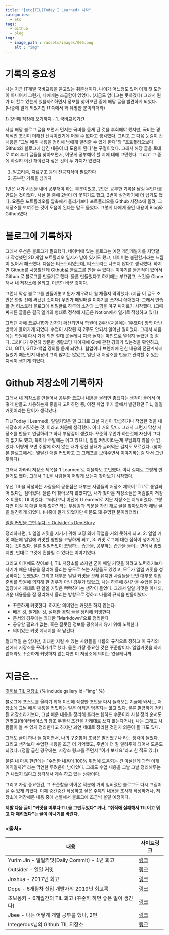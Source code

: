 ```yaml
---
title: "[etc]TIL(Today I Learned) 시작"
categories:
  - etc
tags:
  - Github
  - blog
img:
  - image_path : /assets/images/005.png
    alt : "img"
---
```

# 기록의 중요성

나는 지금 IT계열 국비교육을 듣고있는 취준생이다. 나이가 어느정도 있어 이게 첫 도전이 아니여서 그런가, 나에게는 조급함이 있었다. (지금도 없다고는 못하겠다) 그래서 뭔가 더 할수 있는게 있을까? 하면서 정보를 찾아보던 중에 해당 글을 발견하게 되었다. (나중에 알게 되었지만 IT쪽에서 꽤 유명한 분이라더라)

[1) 3번째 직장에 오기까지 - 1. 국비교육기간](https://jojoldu.tistory.com/277)

사실 해당 블로그 글을 보면서 먼저는 국비를 듣게 된 것을 후회해야 했지만, 국비는 경제적인 조건이 더해진 선택이었기에 어쩔 수 없다고 생각했다. 그리고 그 다음 눈길이 간 내용은 "그날 배운 내용을 정리해 남에게 알려줄 수 있게 한다"와 "포트폴리오보다 Github와 블로그에 남긴 내용이 더 도움이 된다"는 구절이었다. 그래서 해당 글을 토대로 여러 후기 글들을 찾아보면서, 어떻게 공부해야 할 지에 대해 고민했다. 그리고 그 중에 확실히 이건 해야겠다 싶은 것이 두 가지가 있었다.

1.  알고리즘, 자료구조 등의 전공지식이 필요하다
2.  공부한 기록을 남기자

1번은 내가 시간을 내어 공부해야 하는 부분이었고, 2번은 공부한 기록을 남길 무언가를 만드는 것이었다. 사실 둘 중에 2번이 더 꽃히기도 했고, 2번이 실천하기에 더 쉽기도 했다. 요즘은 포트폴리오를 압축해서 올리기보다 포트폴리오를 Github 저장소에 올려, 그 저장소를 보여주는 것이 도움이 된다는 말도 들었다. 그렇게 나에게 꽃인 내용이 Blog와 Github였다

# 블로그에 기록하자

그래서 우선은 블로그가 필요했다. 네이버에 있는 블로그는 예전 게임개발자를 지망할 때 작성했던 2D 게임 포트폴리오 일지가 남아 있기도 했고, 네이버는 불편할거라는 느낌이 있어서 패스했다. 다음은 티스토리였는데, 티스토리는 나쁘지 않다고 생각했다. 하지만 Github를 사용할텐데 Github로 블로그를 만들 수 있다는 이야기를 들은적이 있어서 Github 로 블로그를 만들기로 했다. 물론 만들었다고 하기에는 부끄럽고, 스킨을 Clone해서 내 저장소에 올리고, 이름만 바꾼 것이다.

그런데 막상 블로그를 만들어놓고 뭔가 채우려니 뭘 채울지 막막했다. (지금 이 글도 초안은 한참 전에 써놨던 것이다) 무언가 매일매일 이야기를 쓰자니 애매했다. 그래서 연습할 겸 티스토리 블로그에 비밀글로 하루의 소감과 느낌을 마구 싸지르기 시작했다. (그때 싸지른 글들은 결국 일기의 형태로 정착해 지금은 Notion에서 일기로 작성하고 있다)

그러던 차에 코로나19가 갑자기 확산되면서 학원이 2주간(처음에는 1주였다) 방학 아닌 방학에 들어가게 되었다. 수업이 시작된 지 2주도 안되서 일어난 일이었다. 그래서 처음에는 학원에 다시 가게 되면 절대 못놀테니 지금 놀자는 마인드로 열심히 놀았던 것 같다. 그러다가 우연히 방문한 생활코딩 페이지에 Git에 관한 강의가 있는것을 확인하고, CLI, GIT1, GIT2-백업 강의를 듣게 되었다. 협업이나 브렌치에 관한 내용의 전단계까지 들었기 때문인지 내용이 그리 많지는 않았고, 일단 내 저장소를 만들고 관리할 수 있는 지식이 생기게 되었다.

# Github 저장소에 기록하자

그래서 내 저장소를 만들어서 공부한 코드나 내용을 올리면 좋겠다는 생각이 들어서 어떻게 만들고 사용하는게 좋을지 고민하던 중, 이전 취업 후기 글에서 발견했던 TIL, 일일 커밋이라는 단어가 생각났다.

TIL(Today I Learned), 일일커밋은 말 그대로 그날 자신이 학습하거나 작업한 것을 내 저장소에 커밋하는 것. 이라고 처음에 생각했다. 아니 거의 맞다. 그래서 그런지 막상 저장소를 만들고 연결하려고 하니 부담감이 생겼다. 꾸준히 무언가 하는것에 자신이 그다지 없기도 했고, 특히나 주말에는 쉬고 있으니, 일일 커밋이라는게 부담되지 않을 수 없었다. 어떻게 보면 주말에 하지 않는 내가 정신 상태가 글러먹은 걸지도 모르겠다. (찾아본 블로그에서는 몇달간 매일 커밋하고 그 그래프를 보여주면서 이야기하는걸 봐서 그런듯하다)

그래서 차라리 저장소 제목을 'I Learned'로 지을까도 고민했다. 아니 실제로 그렇게 만들기도 했다. 그래서 TIL을 사람들이 어떻게 쓰는지 찾아보기 시작했다.

우선 TIL을 작성하는 사람들의 공통점은 대부분 사람들의 저장소 제목이 'TIL'로 통일되어 있다는 점이었다. 물론 더 찾아보지 않았지만, 내가 찾아본 저장소들은 어김없이 저장소 이름이 TIL이었다. 그러다보니 이전에 I Learned로 지은 저장소는 지워버렸다. 그렇다면 이걸 꼭 매일 해야 할까? 라는 부담감과 의문을 가진 채로 글을 찾아보다가 해당 글을 발견하게 되었다. (나중에 알게 되었지만 이분도 꽤 유명한 분이라더라)

[일일 커밋을 그만 두다. :: Outsider's Dev Story](https://blog.outsider.ne.kr/1193)

정리하자면, 1. 일일 커밋을 지키기 위해 코딩 외에 작업을 거의 못하게 되고, 2. 일일 커밋 때문에 일일에 커밋할 양만을 코딩하게 되고, 3. 커밋 로그에 대한 집작이 생기게 된다는 것이었다. 물론 일일커밋이 코딩하는 습관을, 공부하는 습관을 들이는 면에서 좋았지만, 반대로 그것에 휩쓸릴 수 있다는 이야기였다.

그리고 이후에도 찾아보니, TIL 저장소를 쓰지만 굳이 매일 커밋을 하려고 노력하기보다 자기가 배운 내용을 정리해 올리는 용도로 쓰는 사람들도 있었고, 모두가 일일 커밋을 성공하지는 못했었다. 그리고 대부분 일일 커밋을 오래 유지한 사람들을 보면 대부분 취업 준비를 학원에 의지해 한 경우가 아닌 경우가 많았고, 나는 하루에 8시간을 수업을 듣는 입장에서 제대로 된 일일 커밋은 빡빡하다는 생각이 들었다. 그래서 일일 커밋은 아니되, 배운 내용들을 잘 정리해서 올리는 방향으로 정하고 나름의 규칙을 만들어봤다.

-   꾸준하게 커밋한다. 하지만 의미없는 커밋은 하지 않는다.
-   배운 것, 알게된 것, 실패한 경험 들을 정리해 커밋한다
-   문서의 경우에는 최대한 "Markdown"으로 정리한다
-   공유할 필요가 없는, 혹은 잘못된 정보를 공유하지 않기 위해 노력한다
-   의미있는 커밋 메시지를 꼭 남긴다

절대적일 순 없지만, 최대한 지킬 수 있는 사항들을 나름의 규칙으로 정하고 이 규칙의 선에서 저장소를 꾸려가기로 했다. 물론 가장 중요한 것은 꾸준함이다. 일일커밋을 하지 않더라도 꾸준하게 커밋하지 않는다면 이 저장소에 의미는 없을테니까.

# 지금은...

[깃허브 TIL 저장소](https://github.com/dlehd333/TIL)
{% include gallery id="img" %}

블로그에 포스트를 올리기 위해 이전에 작성한 초안을 다시 둘러보는 지금에 와서는, 저장소에 그날 배운 내용을 커밋하는 일은 아직은 멈추지는 않고 있다. 물론 깔끔하게 정리된 저장소라기보다, 그날 배운 내용을 정리해 올리는 웹하드 수준이라 사실 정리 순서도 안맞고(데이터베이스의 참조 무결성 조건을 차례대로 쓰지 않는다거나), 나는 그래도 사람들이 볼 수 있게 정리한다고 하지만 과연 제대로 정리한 것인지 의문이 들 때도 있다.

그래도 글이 하나 둘 쌓이면서, 나의 꾸준함이 조금은 발전했구나 라는 생각이 들었다. 그리고 생각보다 수업한 내용을 조금 더 기억했고, 주변에 더 잘 알려주게 되어서 도움도 되었다. (정말 급한 경우에는, 저장소 링크를 주면서 "이거 보세요"라고 한 적도 있다)

물론 내 마음 한켠에는 "수업한 내용이 100% 취업에 도움되는 건 아닐텐데 과연 이게 이익일까?" 라는 막연한 두려움이 남아있다. 그래도 수업 내용을 그날 그날 정리해두는건 나쁘지 않다고 생각해서 계속 하고 있는 상황이다.

그리고 가장 중요한건, 그 꾸준함을 이어온 덕분에 거의 잊혀졌던 블로그도 다시 끄집어 낼 수 있게 되었다. 이제 중간중간 작성하고 싶은 주제의 내용을 조사해 작성하거나, 저장소에 저장해둔 내용 중에 선별해서 블로그에 조금씩 올릴 예정이다.

**제발 다음 글이 "커밋을 미루다 TIL을 그만두었다" 거나, "취직에 실패해서 TIL이고 뭐고 다 때려쳤다"는 글이 아니기를 바란다.**

### <출처>
|내용|사이트링크|
|---|---|
|Yurim Jin - 일일커밋(Daily Commit) - 1년 회고|[링크](https://milooy.wordpress.com/2016/07/02/daily-commit-1-year/)|
|Outsider - 일일 커밋|[링크](https://blog.outsider.ne.kr/1141)|
|Joshua - 2017년 회고|[링크](http://blog.devjoshua.me/2017/12/28/171228-2017%EB%85%84%ED%9A%8C%EA%B3%A0/)|
|Dope - 6개월차 신입 개발자의 2019년 회고록|[링크](https://medium.com/webeveloper/6%EA%B0%9C%EC%9B%94%EC%B0%A8-%EC%8B%A0%EC%9E%85-%EA%B0%9C%EB%B0%9C%EC%9E%90%EC%9D%98-2019%EB%85%84-%ED%9A%8C%EA%B3%A0%EB%A1%9D-8781a998e844)|
|초보몽키 - 6개월간의 TIL 회고 (꾸준히 하면 좋은 일이 생긴다)|[링크](https://wayhome25.github.io/til/2017/08/14/TIL-for-6-months/)|
|Jbee - 나는 어떻게 개발 공부를 했나, 2편|[링크](https://jbee.io/essay/how_do_i_study_2/)|
|Integerous님의 Github TIL 저장소|[링크](https://github.com/Integerous/TIL)|

